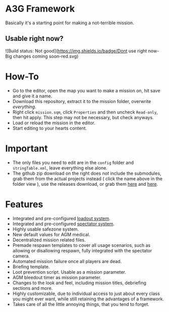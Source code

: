 A3G Framework
=============
Basically it's a starting point for making a not-terrible mission.

Usable right now?
-----------------
![Build status: Not good](https://img.shields.io/badge/Dont use right now-Big changes coming soon-red.svg)

How-To
======
- Go to the editor, open the map you want to make a mission on, hit save and give it a name.
- Download this repository, extract it to the mission folder, overwrite _everything_.
- Right click `mission.sqm`, click `Properties` and then uncheck `Read-only`, then hit apply. This step may not be necessary, but check anyways.
- Load or reload the mission in the editor.
- Start editing to your hearts content.

Important
=========
- The only files you need to edit are in the `config` folder and `stringTable.xml`, leave everything else alone.
- The github zip download on the right does _not_ include the submodules, grab them from the actual projects instead ( click the name above in the folder view ), use the releases download, or grab them [here](https://github.com/a3g/a3g-loadout) and [here](https://github.com/a3g/a3g-spectator-cam).

Features
========
- Integrated and pre-configured [loadout system](https://github.com/a3g/a3g-loadout).
- Integrated and pre-configured [spectator system](https://github.com/a3g/a3g-spectator-cam).
- Highly usable safezone system.
- New default values for AGM medical.
- Decentralized mission related files.
- Premade respawn templates to cover all usage scenarios, such as allowing or disallowing respawn, fully integrated with the spectator camera.
- Automated mission failure once all players are dead.
- Briefing template.
- Loot prevention script. Usable as a mission parameter.
- AGM bleedout timer as mission parameter.
- Changes to the look and feel, including mission titles, debriefing sections and more.
- Highly customizable, due to individual access to just about every class you might ever want, while still retaining the advantages of a framework.
- Takes care of all the little annoying things, that you tend to forget.
